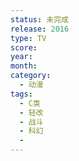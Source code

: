 ```yaml
---
status: 未完成
release: 2016
type: TV
score:
year:
month:
category:
  - 动漫
tags:
  - C类
  - 轻改
  - 战斗
  - 科幻
  - 
---
```

